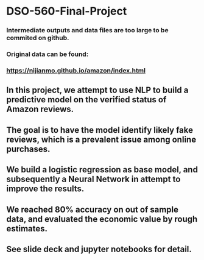 # DSO-560-Final-Project

### Intermediate outputs and data files are too large to be commited on github.

### Original data can be found: 
### https://nijianmo.github.io/amazon/index.html

## In this project, we attempt to use NLP to build a predictive model on the verified status of Amazon reviews. 
## The goal is to have the model identify likely fake reviews, which is a prevalent issue among online purchases. 
## We build a logistic regression as base model, and subsequently a Neural Network in attempt to improve the results. 
## We reached 80% accuracy on out of sample data, and evaluated the economic value by rough estimates. 

## See slide deck and jupyter notebooks for detail. 
